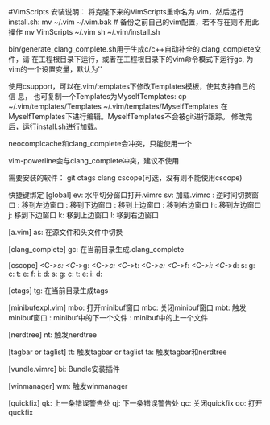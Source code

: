 #VimScripts
安装说明：
将克隆下来的VimScripts重命名为.vim，然后运行install.sh: 
	mv ~/.vim ~/.vim.bak # 备份之前自己的vim配置，若不存在则不用此操作
	mv VimScripts ~/.vim
	sh ~/.vim/install.sh

bin/generate_clang_complete.sh用于生成c/c++自动补全的.clang_complete文件，请
在工程根目录下运行，或者在工程根目录下的vim命令模式下运行<leader>gc,<leader>
为vim的一个设置变量，默认为'\'

使用csupport，可以在.vim/templates下修改Templates模板，使其支持自己的信 息，
也可复制一个Templates为MyselfTemplates:
	cp ~/.vim/templates/Templates ~/.vim/templates/MyselfTemplates
在MyselfTemplates下进行编辑。MyselfTemplates不会被git进行跟踪。
修改完后，运行install.sh进行加载。

neocomplcache和clang_complete会冲突，只能使用一个

vim-powerline会与clang_complete冲突，建议不使用

需要安装的软件：
git
ctags
clang
cscope(可选，没有则不能使用cscope)


快捷键绑定
[global]
<leader>ev: 	水平切分窗口打开.vimrc
<leader>sv: 	加载.vimrc
<F12>: 			逆时间切换窗口
<c-left>: 		移到左边窗口
<c-down>: 		移到下边窗口
<c-up>: 		移到上边窗口
<c-right>: 		移到右边窗口
<leader>h: 		移到左边窗口
<leader>j: 		移到下边窗口
<leader>k: 		移到上边窗口
<leader>l: 		移到右边窗口

[a.vim]
<leader>as: 	在源文件和头文件中切换

[clang_complete]
<leader>gc: 	在当前目录生成.clang_complete

[cscope]
<C-_>s:
<C-_>g:
<C-_>c:
<C-_>t:
<C-_>e:
<C-_>f:
<C-_>i:
<C-_>d:
<C-Space>s:
<C-Space>g:
<C-Space>c:
<C-Space>t:
<C-Space>e:
<C-Space>f:
<C-Space>i:
<C-Space>d:
<C-Space><C-Space>s:
<C-Space><C-Space>g:
<C-Space><C-Space>c:
<C-Space><C-Space>t:
<C-Space><C-Space>e:
<C-Space><C-Space>i:
<C-Space><C-Space>d:

[ctags]
<leader>tg: 	在当前目录生成tags

[minibufexpl.vim]
<leader>mbo: 	打开minibuf窗口
<leader>mbc: 	关闭minibuf窗口
<leader>mbt: 	触发minibuf窗口
<c-k>: 			minibuf中的下一个文件
<c-s-k>: 			minibuf中的上一个文件

[nerdtree]
<leader>nt: 	触发nerdtree

[tagbar or taglist]
<leader>tt: 	触发tagbar or taglist
<leader>ta: 	触发tagbar和nerdtree

[vundle.vimrc]
<leader>bi: 	Bundle安装插件

[winmanager]
<leader>wm: 	触发winmanager

[quickfix]
<leader>qk:		上一条错误警告处
<leader>qj: 	下一条错误警告处
<leader>qc:		关闭quickfix
<leader>qo:		打开quckfix
